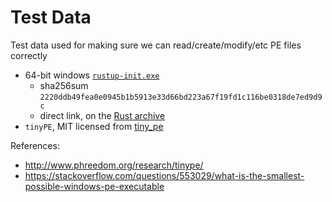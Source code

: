 # Test Data

Test data used for making sure we can read/create/modify/etc PE files correctly

- 64-bit windows [`rustup-init.exe`](https://rustup.rs/)
  - sha256sum `2220ddb49fea0e0945b1b5913e33d66bd223a67f19fd1c116be0318de7ed9d9c`
  - direct link, on the [Rust archive](https://static.rust-lang.org/rustup/archive/1.25.1/x86_64-pc-windows-msvc/rustup-init.exe)
- `tinyPE`, MIT licensed from [tiny_pe]

References:

- <http://www.phreedom.org/research/tinype/>
- <https://stackoverflow.com/questions/553029/what-is-the-smallest-possible-windows-pe-executable>

[tiny_pe]: https://github.com/rcx/tinyPE
